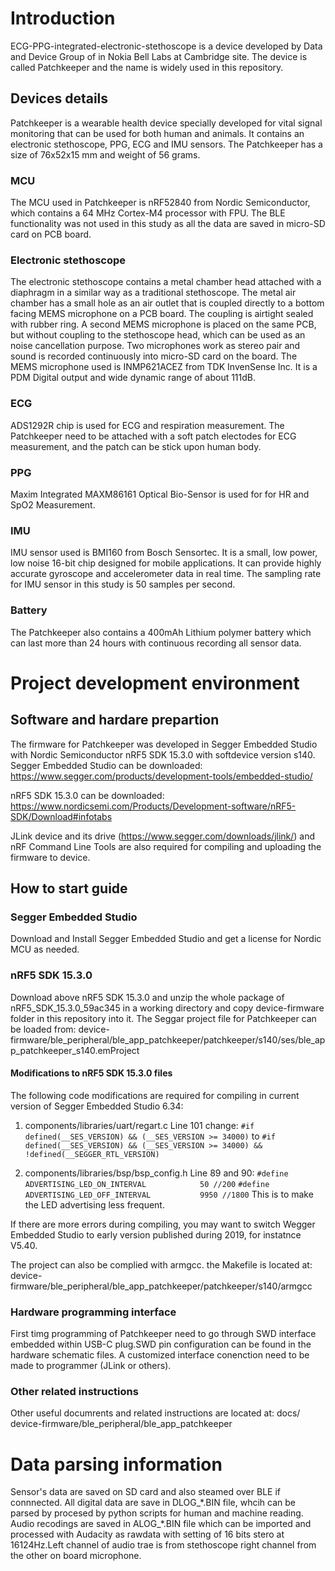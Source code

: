 # Introduction 

ECG-PPG-integrated-electronic-stethoscope is a device developed by Data and Device Group of in Nokia Bell Labs at Cambridge site. The device is called Patchkeeper and the name is widely used in this repository. 

## Devices details

Patchkeeper is a wearable health device specially developed for vital signal monitoring that can be used for both human and animals. It contains an electronic stethoscope, PPG, ECG and IMU sensors. The Patchkeeper has a size of 76x52x15 mm and weight of 56 grams. 

### MCU 
The MCU used in Patchkeeper is nRF52840 from Nordic Semiconductor, which contains a 64 MHz Cortex-M4 processor with FPU. The BLE functionality was not used in this study as all the data are saved in micro-SD card on PCB board. 

### Electronic stethoscope
The electronic stethoscope contains a metal chamber head attached with a diaphragm in a similar way as a traditional stethoscope. The metal air chamber has a small hole as an air outlet that is coupled directly to a bottom facing MEMS microphone on a PCB board. The coupling is airtight sealed with rubber ring. A second MEMS microphone is placed on the same PCB, but without coupling to the stethoscope head, which can be used as an noise cancellation purpose. Two microphones work as stereo pair and sound is recorded continuously into micro-SD card on the board. The MEMS microphone used is INMP621ACEZ from TDK InvenSense Inc. It is a PDM Digital output and wide dynamic range of about 111dB. 

### ECG
ADS1292R chip is used for ECG and respiration measurement. The Patchkeeper need to be attached with a soft patch electodes for ECG measurement, and the patch can be stick upon human body.

### PPG 
Maxim Integrated MAXM86161 Optical Bio-Sensor is used for for HR and SpO2 Measurement.  

### IMU
IMU sensor used is BMI160 from Bosch Sensortec. It is a small, low power, low noise 16-bit chip designed for mobile applications. It can provide highly accurate gyroscope and accelerometer data in real time. The sampling rate for IMU sensor in this study is 50 samples per second. 

### Battery
The Patchkeeper also contains a 400mAh Lithium polymer battery which can last more than 24 hours with continuous recording all sensor data.  

# Project development environment

## Software and hardare prepartion

The firmware for Patchkeeper was developed in Segger Embedded Studio with Nordic Semiconductor nRF5 SDK 15.3.0 with softdevice version s140. 
Segger Embedded Studio can be downloaded: https://www.segger.com/products/development-tools/embedded-studio/

nRF5 SDK 15.3.0 can be downloaded: https://www.nordicsemi.com/Products/Development-software/nRF5-SDK/Download#infotabs

JLink device and its drive (https://www.segger.com/downloads/jlink/) and nRF Command Line Tools are also required for compiling and uploading the firmware to device. 

## How to start guide
### Segger Embedded Studio
Download and Install Segger Embedded Studio and get a license for Nordic MCU as needed.  
 
### nRF5 SDK 15.3.0
Download above nRF5 SDK 15.3.0 and unzip the whole package of  nRF5_SDK_15.3.0_59ac345 in a working directory and copy device-firmware folder in this repository into it. The Seggar project file for Patchkeeper can be loaded from: device-firmware/ble_peripheral/ble_app_patchkeeper/patchkeeper/s140/ses/ble_app_patchkeeper_s140.emProject
#### Modifications to nRF5 SDK 15.3.0 files
The following code modifications are required for compiling in current version of Segger Embedded Studio 6.34: 
1. 	 components/libraries/uart/regart.c 
	Line 101 change: 
	`#if defined(__SES_VERSION) && (__SES_VERSION >= 34000)` to 
	`#if defined(__SES_VERSION) && (__SES_VERSION >= 34000) && !defined(__SEGGER_RTL_VERSION)`

2. components/libraries/bsp/bsp_config.h
	Line 89 and 90: 
	`#define ADVERTISING_LED_ON_INTERVAL            50 //200`
	`#define ADVERTISING_LED_OFF_INTERVAL           9950 //1800`
	This is to make the LED advertising less frequent. 

If there are more errors during compiling, you may want to switch Wegger Embedded Studio to early version published during 2019, for instatnce V5.40.

The project can also be complied with armgcc. the Makefile is located at: device-firmware/ble_peripheral/ble_app_patchkeeper/patchkeeper/s140/armgcc 
### Hardware programming interface
First timg programming of Patchkeeper need to go through SWD interface embedded within USB-C plug.SWD pin configuration can be found in the hardware schematic files. A customized interface conenction need to be made to programmer (JLink or others). 

### Other related instructions
 Other useful documrents and related instructions are located at:
 docs/
device-firmware/ble_peripheral/ble_app_patchkeeper

# Data parsing information

Sensor's data are saved on SD card and also steamed over BLE if 
connnected. All digital data are save in DLOG\_\*.BIN file, whcih can be parsed by procesed by python scripts for human and machine reading. Audio recodings are saved in ALOG\_\*.BIN file which can be imported and processed with Audacity as rawdata with setting of 16 bits stero at 16124Hz.Left channel of audio trae is from stethoscope right channel from the other on board microphone. 
